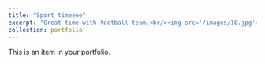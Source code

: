 ```yaml
---
title: "Sport timeeee"
excerpt: "Great time with football team.<br/><img src='/images/10.jpg'>"
collection: portfolio
---
```


This is an item in your portfolio.
